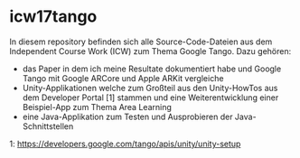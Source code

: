 # icw17tango

In diesem repository befinden sich alle Source-Code-Dateien aus dem Independent Course Work (ICW) zum Thema Google Tango.
Dazu gehören:
* das Paper in dem ich meine Resultate dokumentiert habe und Google Tango mit Google ARCore und Apple ARKit vergleiche
* Unity-Applikationen welche zum Großteil aus den Unity-HowTos aus dem Developer Portal [1] stammen und eine Weiterentwicklung einer Beispiel-App zum Thema Area Learning
* eine Java-Applikation zum Testen und Ausprobieren der Java-Schnittstellen

1: https://developers.google.com/tango/apis/unity/unity-setup
